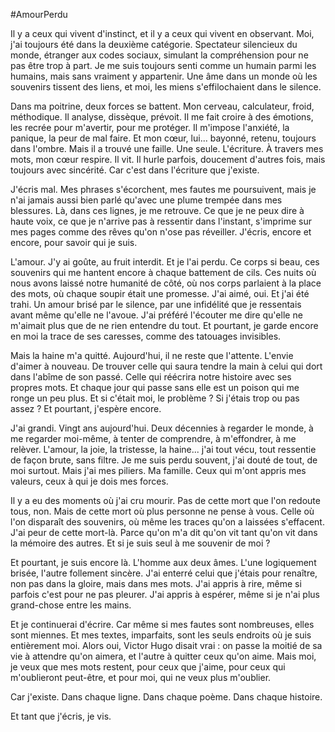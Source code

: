 #AmourPerdu

Il y a ceux qui vivent d'instinct, et il y a ceux qui vivent en observant. Moi, j'ai toujours été dans la deuxième catégorie. Spectateur silencieux du monde, étranger aux codes sociaux, simulant la compréhension pour ne pas être trop à part. Je me suis toujours senti comme un humain parmi les humains, mais sans vraiment y appartenir. Une âme dans un monde où les souvenirs tissent des liens, et moi, les miens s'effilochaient dans le silence.

Dans ma poitrine, deux forces se battent. Mon cerveau, calculateur, froid, méthodique. Il analyse, dissèque, prévoit. Il me fait croire à des émotions, les recrée pour m'avertir, pour me protéger. Il m'impose l'anxiété, la panique, la peur de mal faire. Et mon cœur, lui... bayonné, retenu, toujours dans l'ombre. Mais il a trouvé une faille. Une seule. L'écriture. À travers mes mots, mon cœur respire. Il vit. Il hurle parfois, doucement d'autres fois, mais toujours avec sincérité. Car c'est dans l'écriture que j'existe.

J'écris mal. Mes phrases s'écorchent, mes fautes me poursuivent, mais je n'ai jamais aussi bien parlé qu'avec une plume trempée dans mes blessures. Là, dans ces lignes, je me retrouve. Ce que je ne peux dire à haute voix, ce que je n'arrive pas à ressentir dans l'instant, s'imprime sur mes pages comme des rêves qu'on n'ose pas réveiller. J'écris, encore et encore, pour savoir qui je suis.

L'amour. J'y ai goûte, au fruit interdit. Et je l'ai perdu. Ce corps si beau, ces souvenirs qui me hantent encore à chaque battement de cils. Ces nuits où nous avons laissé notre humanité de côté, où nos corps parlaient à la place des mots, où chaque soupir était une promesse. J'ai aimé, oui. Et j'ai été trahi. Un amour brisé par le silence, par une infidélité que je ressentais avant même qu'elle ne l'avoue. J'ai préféré l'écouter me dire qu'elle ne m'aimait plus que de ne rien entendre du tout. Et pourtant, je garde encore en moi la trace de ses caresses, comme des tatouages invisibles.

Mais la haine m'a quitté. Aujourd'hui, il ne reste que l'attente. L'envie d'aimer à nouveau. De trouver celle qui saura tendre la main à celui qui dort dans l'abîme de son passé. Celle qui réécrira notre histoire avec ses propres mots. Et chaque jour qui passe sans elle est un poison qui me ronge un peu plus. Et si c'était moi, le problème ? Si j'étais trop ou pas assez ? Et pourtant, j'espère encore.

J'ai grandi. Vingt ans aujourd'hui. Deux décennies à regarder le monde, à me regarder moi-même, à tenter de comprendre, à m'effondrer, à me relèver. L'amour, la joie, la tristesse, la haine... j'ai tout vécu, tout ressentie de façon brute, sans filtre. Je me suis perdu souvent, j'ai douté de tout, de moi surtout. Mais j'ai mes piliers. Ma famille. Ceux qui m'ont appris mes valeurs, ceux à qui je dois mes forces.

Il y a eu des moments où j'ai cru mourir. Pas de cette mort que l'on redoute tous, non. Mais de cette mort où plus personne ne pense à vous. Celle où l'on disparaît des souvenirs, où même les traces qu'on a laissées s'effacent. J'ai peur de cette mort-là. Parce qu'on m'a dit qu'on vit tant qu'on vit dans la mémoire des autres. Et si je suis seul à me souvenir de moi ?

Et pourtant, je suis encore là. L'homme aux deux âmes. L'une logiquement brisée, l'autre follement sincère. J'ai enterré celui que j'étais pour renaître, non pas dans la gloire, mais dans mes mots. J'ai appris à rire, même si parfois c'est pour ne pas pleurer. J'ai appris à espérer, même si je n'ai plus grand-chose entre les mains.

Et je continuerai d'écrire. Car même si mes fautes sont nombreuses, elles sont miennes. Et mes textes, imparfaits, sont les seuls endroits où je suis entièrement moi. Alors oui, Victor Hugo disait vrai : on passe la moitié de sa vie à attendre qu'on aimera, et l'autre à quitter ceux qu'on aime. Mais moi, je veux que mes mots restent, pour ceux que j'aime, pour ceux qui m'oublieront peut-être, et pour moi, qui ne veux plus m'oublier.

Car j'existe. Dans chaque ligne. Dans chaque poème. Dans chaque histoire.

Et tant que j'écris, je vis.